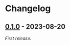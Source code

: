 # Changelog

## [0.1.0] - 2023-08-20

_First release._

[0.1.0]: https://github.com/planetarium/Corvette/releases/tag/0.1.0